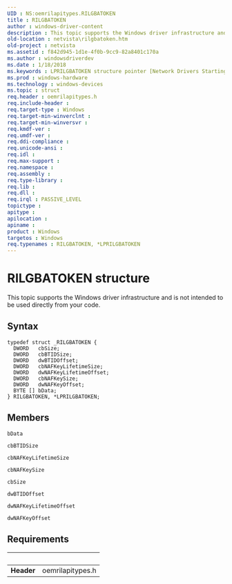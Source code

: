 ```yaml
---
UID : NS:oemrilapitypes.RILGBATOKEN
title : RILGBATOKEN
author : windows-driver-content
description : This topic supports the Windows driver infrastructure and is not intended to be used directly from your code.
old-location : netvista\rilgbatoken.htm
old-project : netvista
ms.assetid : f842d945-1d1e-4f0b-9cc9-82a8401c170a
ms.author : windowsdriverdev
ms.date : 1/18/2018
ms.keywords : LPRILGBATOKEN structure pointer [Network Drivers Starting with Windows Vista], LPRILGBATOKEN, RILGBATOKEN structure [Network Drivers Starting with Windows Vista], *LPRILGBATOKEN, netvista.rilgbatoken, RILGBATOKEN, oemrilapitypes/LPRILGBATOKEN, oemrilapitypes/RILGBATOKEN
ms.prod : windows-hardware
ms.technology : windows-devices
ms.topic : struct
req.header : oemrilapitypes.h
req.include-header : 
req.target-type : Windows
req.target-min-winverclnt : 
req.target-min-winversvr : 
req.kmdf-ver : 
req.umdf-ver : 
req.ddi-compliance : 
req.unicode-ansi : 
req.idl : 
req.max-support : 
req.namespace : 
req.assembly : 
req.type-library : 
req.lib : 
req.dll : 
req.irql : PASSIVE_LEVEL
topictype : 
apitype : 
apilocation : 
apiname : 
product : Windows
targetos : Windows
req.typenames : RILGBATOKEN, *LPRILGBATOKEN
---
```


# RILGBATOKEN structure
This topic supports the Windows driver infrastructure and is not intended to be used directly from your code.

## Syntax
````
typedef struct _RILGBATOKEN {
  DWORD   cbSize;
  DWORD   cbBTIDSize;
  DWORD   dwBTIDOffset;
  DWORD   cbNAFKeyLifetimeSize;
  DWORD   dwNAFKeyLifetimeOffset;
  DWORD   cbNAFKeySize;
  DWORD   dwNAFKeyOffset;
  BYTE [] bData;
} RILGBATOKEN, *LPRILGBATOKEN;
````

## Members


`bData`



`cbBTIDSize`



`cbNAFKeyLifetimeSize`



`cbNAFKeySize`



`cbSize`



`dwBTIDOffset`



`dwNAFKeyLifetimeOffset`



`dwNAFKeyOffset`




## Requirements
| &nbsp; | &nbsp; |
| ---- |:---- |
| **Header** | oemrilapitypes.h |